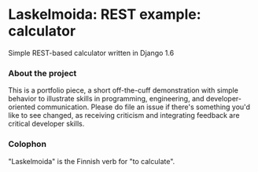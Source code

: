 # Laskelmoida: REST example: calculator

Simple REST-based calculator written in Django 1.6

### About the project

This is a portfolio piece, a short off-the-cuff demonstration with simple behavior to illustrate skills in programming, engineering, and developer-oriented communication. Please do file an issue if there's something you'd like to see changed, as receiving criticism and integrating feedback are critical developer skills.

### Colophon

"Laskelmoida" is the Finnish verb for "to calculate".
